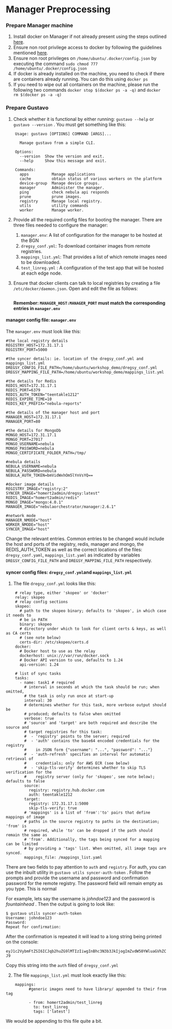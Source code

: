 # Manager Preprocessing

### Prepare Manager machine

1. Install docker on Manager if not already present using the steps outlined [here](https://docs.docker.com/get-docker/). 
2. Ensure non root privilege access to docker by following the guidelines mentioned [here](https://docs.docker.com/engine/install/linux-postinstall/). 
3. Ensure non root privileges on `/home/ubuntu/.docker/config.json` by executing the command  `sudo chmod 777 /home/ubuntu/.docker/config.json`
4. If docker is already installed on the machine, you need to check if there are containers already running. You can do this using `docker ps`
5. If you need to wipe out all containers on the machine, please run the following two commands `docker stop $(docker ps -a -q)` and `docker rm $(docker ps -a -q)`

### Prepare Gustavo
    
1. Check whether it is functional by either running: `gustavo --help` or `gustavo --version` . You must get something like this:
    
``` 
    Usage: gustavo [OPTIONS] COMMAND [ARGS]...
    
      Manage gustavo from a simple CLI.
    
    Options:
      --version  Show the version and exit.
      --help     Show this message and exit.
    
    Commands:
      apps          Manage applications
      cache         obtain status of various workers on the platform
      device-group  Manage device groups.
      manager       Administer the manager.
      ping          check nebula api responds
      prune         prune images.
      registry      Manage local registry.
      utils         utility commands
      worker        Manage worker.
```
    
2. Provide all the required config files for booting the manager. There are three files needed to configure the manager:
    1. `manager.env`: A list of configuration for the manager to be hosted at the BGN
    2. `dregsy_conf.yml`: To download container images from remote registries.
    3. `mappings_list.yml`: That provides a list of which remote images need to be downloaded.
    4. `test_linreg.yml` : A configuration of the test app that will be hosted at each edge node.
3. Ensure that docker clients can talk to local registries by creating a file `/etc/docker/daemon.json`. Open and edit the file as follows:
    
    ```{ "insecure-registries":["MANAGER_HOST:MANAGER_PORT"]}
    ```
    
    **Remember: `MANAGER_HOST:MANAGER_PORT` must match the corresponding entries in `manager.env`**
    

#### manager config file: `manager.env`

The `manager.env` must look like this:

``` 
#the local registry details
REGISTRY_HOST=172.31.17.1
REGISTRY_PORT=5000

#the syncer details: ie. location of the dregsy_conf.yml and mappings_list.yml
DREGSY_CONFIG_FILE_PATH=/home/ubuntu/workshop_demo/dregsy_conf.yml
DREGSY_MAPPING_FILE_PATH=/home/ubuntu/workshop_demo/mappings_list.yml

#the details for Redis
REDIS_HOST=172.31.17.1
REDIS_PORT=6379
REDIS_AUTH_TOKEN="teentakle1212"
REDIS_EXPIRE_TIME=10
REDIS_KEY_PREFIX="nebula-reports"

#the details of the manager host and port
MANAGER_HOST=172.31.17.1
MANAGER_PORT=80

#the details for MongoDb
MONGO_HOST=172.31.17.1
MONGO_PORT=27017
MONGO_USERNAME=nebula
MONGO_PASSWORD=nebula
MONGO_CERTIFICATE_FOLDER_PATH=/tmp/

#nebula details
NEBULA_USERNAME=nebula
NEBULA_PASSWORD=nebula
NEBULA_AUTH_TOKEN=bmVidWxhOm5lYnVsYQ==

#docker image details
REGISTRY_IMAGE="registry:2"
SYNCER_IMAGE="homert2admin/dregsy:latest"
REDIS_IMAGE="homert2admin/redis"
MONGO_IMAGE="mongo:4.0.1"
MANAGER_IMAGE="nebulaorchestrator/manager:2.6.1"

#network mode
MANAGER_NMODE="host"
WORKER_NMODE="host"
SYNCER_IMAGE="host"
```

Change the relevant entries. Common entries to be changed would include the host and ports of the registry, redis, manager and mongo, the REDIS_AUTH_TOKEN as well as the correct locations of the files: `dregsy_conf.yaml`, `mappings_list.yaml` as indicated by variables `DREGSY_CONFIG_FILE_PATH` and `DREGSY_MAPPING_FILE_PATH` respectively.

#### syncer config files: `dregsy_conf.yml`and `mappings_list.yml`

1. The file `dregsy_conf.yml` looks like this:

```
    # relay type, either 'skopeo' or 'docker'
    relay: skopeo
    # relay config sections
    skopeo:
      # path to the skopeo binary; defaults to 'skopeo', in which case it needs to
      # be in PATH
      binary: skopeo
      # directory under which to look for client certs & keys, as well as CA certs
      # (see note below)
      certs-dir: /etc/skopeo/certs.d
    docker:
      # Docker host to use as the relay
      dockerhost: unix:///var/run/docker.sock
      # Docker API version to use, defaults to 1.24
      api-version: 1.24
    
    # list of sync tasks
    tasks:
      - name: task1 # required
        # interval in seconds at which the task should be run; when omitted,
        # the task is only run once at start-up
        interval: 30
        # determines whether for this task, more verbose output should be
        # produced; defaults to false when omitted
        verbose: true
        # 'source' and 'target' are both required and describe the source and
        # target registries for this task:
        #  - 'registry' points to the server; required
        #  - 'auth' contains the base64 encoded credentials for the registry
        #    in JSON form {"username": "...", "password": "..."}
        #  - 'auth-refresh' specifies an interval for automatic retrieval of
        #    credentials; only for AWS ECR (see below)
        #  - 'skip-tls-verify' determines whether to skip TLS verification for the
        #    registry server (only for 'skopeo', see note below); defaults to false
        source:
          registry: registry.hub.docker.com
          auth: teentakle1212
        target:
          registry: 172.31.17.1:5000
          skip-tls-verify: true
        # 'mappings' is a list of 'from':'to' pairs that define mappings of image
        # paths in the source registry to paths in the destination; 'from' is
        # required, while 'to' can be dropped if the path should remain the same as
        # 'from'. Additionally, the tags being synced for a mapping can be limited
        # by providing a 'tags' list. When omitted, all image tags are synced.
        mappings_file: /mappings_list.yaml
```
        
There are two fields to pay attention to `auth` and `registry`. For auth, you can use the inbuilt utility in `gustavo utils syncer-auth-token` . Follow the prompts and provide the username and password and confirmation password for the remote registry. The password field will remain empty as you type. This is normal 
    
For example,  lets say the username is *johndoe123* and the password is *fountainhead* . Then the output is going to look like:

```
$ gustavo utils syncer-auth-token
Username: johndoe123   
Password: 
Repeat for confirmation:
```
    
After the confirmation is repeated it will lead to a long string being printed on the console:
    
`eyJ1c2VybmFtZSI6ICJqb2huZG9lMTIzIiwgInBhc3N3b3JkIjogImZvdW50YWluaGVhZCJ9`
    
Copy this string into the `auth` filed of `dregsy_conf.yml`
    
2. The file `mappings_list.yml` must look exactly like this:
    
``` 
    mappings:
          #generic images need to have library/ appended to their from tag
    
          - from: homert2admin/test_linreg
            to: test_linreg
            tags: ['latest']
```
    
We would be appending to this file quite a bit.